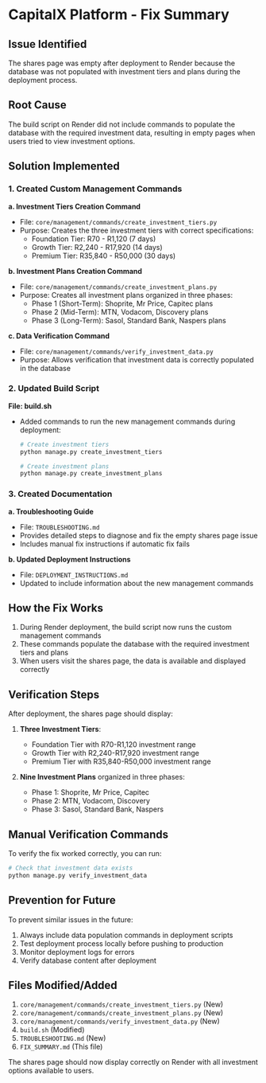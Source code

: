 # CapitalX Platform - Fix Summary

## Issue Identified
The shares page was empty after deployment to Render because the database was not populated with investment tiers and plans during the deployment process.

## Root Cause
The build script on Render did not include commands to populate the database with the required investment data, resulting in empty pages when users tried to view investment options.

## Solution Implemented

### 1. Created Custom Management Commands

**a. Investment Tiers Creation Command**
- File: `core/management/commands/create_investment_tiers.py`
- Purpose: Creates the three investment tiers with correct specifications:
  - Foundation Tier: R70 - R1,120 (7 days)
  - Growth Tier: R2,240 - R17,920 (14 days)
  - Premium Tier: R35,840 - R50,000 (30 days)

**b. Investment Plans Creation Command**
- File: `core/management/commands/create_investment_plans.py`
- Purpose: Creates all investment plans organized in three phases:
  - Phase 1 (Short-Term): Shoprite, Mr Price, Capitec plans
  - Phase 2 (Mid-Term): MTN, Vodacom, Discovery plans
  - Phase 3 (Long-Term): Sasol, Standard Bank, Naspers plans

**c. Data Verification Command**
- File: `core/management/commands/verify_investment_data.py`
- Purpose: Allows verification that investment data is correctly populated in the database

### 2. Updated Build Script

**File: build.sh**
- Added commands to run the new management commands during deployment:
  ```bash
  # Create investment tiers
  python manage.py create_investment_tiers
  
  # Create investment plans
  python manage.py create_investment_plans
  ```

### 3. Created Documentation

**a. Troubleshooting Guide**
- File: `TROUBLESHOOTING.md`
- Provides detailed steps to diagnose and fix the empty shares page issue
- Includes manual fix instructions if automatic fix fails

**b. Updated Deployment Instructions**
- File: `DEPLOYMENT_INSTRUCTIONS.md`
- Updated to include information about the new management commands

## How the Fix Works

1. During Render deployment, the build script now runs the custom management commands
2. These commands populate the database with the required investment tiers and plans
3. When users visit the shares page, the data is available and displayed correctly

## Verification Steps

After deployment, the shares page should display:

1. **Three Investment Tiers**:
   - Foundation Tier with R70-R1,120 investment range
   - Growth Tier with R2,240-R17,920 investment range
   - Premium Tier with R35,840-R50,000 investment range

2. **Nine Investment Plans** organized in three phases:
   - Phase 1: Shoprite, Mr Price, Capitec
   - Phase 2: MTN, Vodacom, Discovery
   - Phase 3: Sasol, Standard Bank, Naspers

## Manual Verification Commands

To verify the fix worked correctly, you can run:

```bash
# Check that investment data exists
python manage.py verify_investment_data
```

## Prevention for Future

To prevent similar issues in the future:

1. Always include data population commands in deployment scripts
2. Test deployment process locally before pushing to production
3. Monitor deployment logs for errors
4. Verify database content after deployment

## Files Modified/Added

1. `core/management/commands/create_investment_tiers.py` (New)
2. `core/management/commands/create_investment_plans.py` (New)
3. `core/management/commands/verify_investment_data.py` (New)
4. `build.sh` (Modified)
5. `TROUBLESHOOTING.md` (New)
6. `FIX_SUMMARY.md` (This file)

The shares page should now display correctly on Render with all investment options available to users.